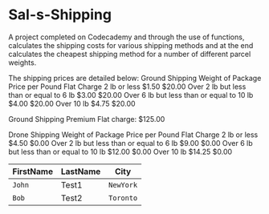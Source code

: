 # Sal-s-Shipping
A project completed on Codecademy and through the use of functions, calculates the shipping costs for various shipping methods and at the end calculates the cheapest shipping method for a number of different parcel weights.

The shipping prices are detailed below: 
Ground Shipping
Weight of Package 	              Price per Pound 	Flat Charge
2 lb or less 	                     $1.50 	            $20.00
Over 2 lb but less 
than or equal to 6 lb 	           $3.00 	              $20.00
Over 6 lb but less 
than or equal to 10 lb 	           $4.00 	          $20.00
Over 10 lb 	                       $4.75 	          $20.00

Ground Shipping Premium Flat charge: $125.00

Drone Shipping
Weight of Package 	              Price per Pound 	Flat Charge
2 lb or less 	                      $4.50 	          $0.00
Over 2 lb but less 
than or equal to 6 lb 	            $9.00 	          $0.00
Over 6 lb but less 
than or equal to 10 lb 	            $12.00 	          $0.00
Over 10 lb 	                        $14.25 	          $0.00


| FirstName     | LastName      | City   
| ------------- | ------------- | --------    |
| `John`        | Test1         | `NewYork`   |
| `Bob`         | Test2         | `Toronto`   |
